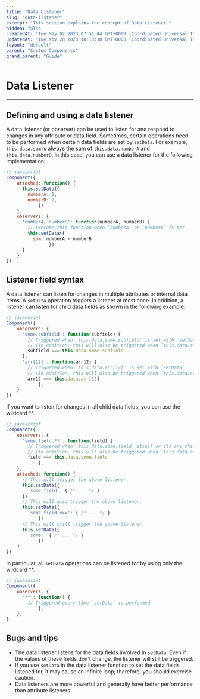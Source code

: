 ```yaml
---
title: "Data Listener"
slug: "data-listener"
excerpt: "This section explains the concept of Data Listener."
hidden: false
createdAt: "Tue May 02 2023 07:51:44 GMT+0000 (Coordinated Universal Time)"
updatedAt: "Tue Nov 28 2023 10:13:10 GMT+0000 (Coordinated Universal Time)"
layout: "default"
parent: "Custom Components"
grand_parent: "Guide"
---
```

# Data Listener 
*** 
## Defining and using a data listener

A data listener (or observer) can be used to listen for and respond to changes in any attribute or data field. Sometimes, certain operations need to be performed when certain data fields are set by `setData`. For example, `this.data.sum` is always the sum of `this.data.numberA` and `this.data.numberB`. In this case, you can use a data listener for the following implementation:

```javascript
// javascript
Component({
    attached: function() {
      this.setData({
        numberA: 1,
        numberB: 2,
			}) 
    },
    observers: {
      'numberA, numberB': function(numberA, numberB) {
        // Execute this function when `numberA` or `numberB` is set
        this.setData({
          sum: numberA + numberB
				}) 
      }
	} 
})
```

## Listener field syntax

A data listener can listen for changes in multiple attributes or internal data items. A `setData` operation triggers a listener at most once. In addition, a listener can listen for child data fields as shown in the following example:

```javascript
// javascript
Component({
    observers: {
      'some.subfield': function(subfield) {
        // Triggered when `this.data.some.subfield` is set with `setData`.
        // (In addition, this will also be triggered when `this.data.some` is set with `setData`.)
        subfield === this.data.some.subfield
      },
      'arr[12]': function(arr12) {
        // Triggered when `this.data.arr[12]` is set with `setData`.
        // (In addition, this will also be triggered when `this.data.arr` is set with `setData`.)
        arr12 === this.data.arr[12]
			}, 
    }
})
```

If you want to listen for changes in all child data fields, you can use the wildcard \*\*.

```javascript
// javascript
Component({
    observers: {
      'some.field.**': function(field) {
        // Triggered when `this.data.some.field` itself or its any child data field is set with `setData`.
        // (In addition, this will also be triggered when `this.data.some` is set with `setData`.)
        field === this.data.some.field
			}, 
    },
    attached: function() {
      // This will trigger the above listener.
      this.setData({
        'some.field': { /* ... */ }
      })
      // This will also trigger the above listener.
      this.setData({
        'some.field.xxx': { /* ... */ }
			})
      // This will still trigger the above listener.
      this.setData({
        'some': { /* ... */ }
			}) 
    }
})
```

In particular, all `setData` operations can be listened for by using only the wildcard \*\*.

```javascript
// javascript
Component({
    observers: {
      '**': function() {
        // Triggered every time `setData` is performed
			}, 
    },
}
```

## Bugs and tips

- The data listener listens for the data fields involved in `setData`. Even if the values of these fields don't change, the listener will still be triggered.
- If you use `setData` in the data listener function to set the data fields listened for, it may cause an infinite loop; therefore, you should exercise caution.
- Data listeners are more powerful and generally have better performance than attribute listeners.
